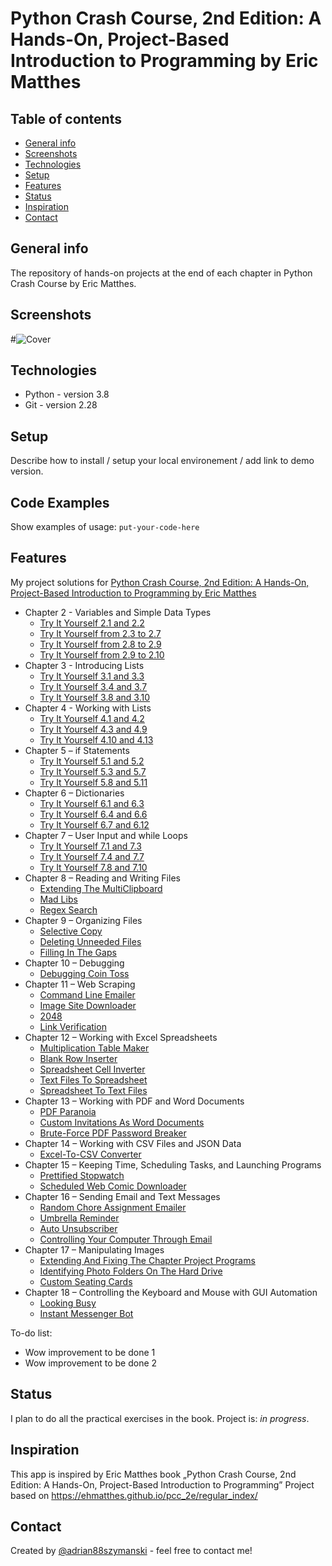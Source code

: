 # Python Crash Course, 2nd Edition: A Hands-On, Project-Based Introduction to Programming by Eric Matthes

## Table of contents
* [General info](#general-info)
* [Screenshots](#screenshots)
* [Technologies](#technologies)
* [Setup](#setup)
* [Features](#features)
* [Status](#status)
* [Inspiration](#inspiration)
* [Contact](#contact)

## General info
The repository of hands-on projects at the end of each chapter in Python Crash Course by Eric Matthes.

## Screenshots
#![Cover](https://github.com/adrian88szymanski/Python_Crash_Course_Eric_Matthes/blob/master/img/cover.jpg)

## Technologies
* Python - version 3.8
* Git - version 2.28

## Setup
Describe how to install / setup your local environement / add link to demo version.

## Code Examples
Show examples of usage:
`put-your-code-here`

## Features
My project solutions for [Python Crash Course, 2nd Edition: A Hands-On, Project-Based Introduction to Programming by Eric Matthes](https://ehmatthes.github.io/pcc_2e/regular_index/)

* Chapter 2 - Variables and Simple Data Types
    * [Try It Yourself 2.1 and 2.2](https://github.com/adrian88szymanski/Python_Crash_Course_Eric_Matthes/blob/master/Chapter%202/2.1_2.2.py)
    * [Try It Yourself from 2.3 to 2.7](https://github.com/adrian88szymanski/Python_Crash_Course_Eric_Matthes/blob/master/Chapter%202/2.3_2.4_2.5_2.6_2.7.py)
    * [Try It Yourself from 2.8 to 2.9](https://github.com/adrian88szymanski/Python_Crash_Course_Eric_Matthes/blob/master/Chapter%202/2.8_2.9.py)
    * [Try It Yourself from 2.9 to 2.10](https://github.com/adrian88szymanski/Python_Crash_Course_Eric_Matthes/blob/master/Chapter%202/2.9_2.10.py)
* Chapter 3 - Introducing Lists
    * [Try It Yourself 3.1 and 3.3](https://github.com/adrian88szymanski/Python_Crash_Course_Eric_Matthes/blob/master/Chapter%203/3.1_3.2_3.3.py)
    * [Try It Yourself 3.4 and 3.7](https://github.com/adrian88szymanski/Python_Crash_Course_Eric_Matthes/blob/master/Chapter%203/3.4_3.5_3.6_3.7.py)
    * [Try It Yourself 3.8 and 3.10](https://github.com/adrian88szymanski/Python_Crash_Course_Eric_Matthes/blob/master/Chapter%203/3.8_3.9_3.10.py)
* Chapter 4 - Working with Lists
    * [Try It Yourself 4.1 and 4.2](https://github.com/adrian88szymanski/Python_Crash_Course_Eric_Matthes/blob/master/Chapter%204/4.1_4.2_.py)
    * [Try It Yourself 4.3 and 4.9](https://github.com/adrian88szymanski/Python_Crash_Course_Eric_Matthes/blob/master/Chapter%204/4.3_4.4_4.5_4.6_4.7_4.8_4.9.py)
    * [Try It Yourself 4.10 and 4.13](https://github.com/adrian88szymanski/Python_Crash_Course_Eric_Matthes/blob/master/Chapter%204/4.10_4.11_4.12_4.13.py)
* Chapter 5 – if Statements
    * [Try It Yourself 5.1 and 5.2](https://github.com/adrian88szymanski/Python_Crash_Course_Eric_Matthes/blob/master/Chapter%205/5.1_5.2.py)
    * [Try It Yourself 5.3 and 5.7](https://github.com/adrian88szymanski/Python_Crash_Course_Eric_Matthes/blob/master/Chapter%205/5.3_5.4_5.5_5.6_5.7.py)
    * [Try It Yourself 5.8 and 5.11](https://github.com/adrian88szymanski/Python_Crash_Course_Eric_Matthes/blob/master/Chapter%205/5.8_5.9_5.10_5.11.py)
* Chapter 6 – Dictionaries
    * [Try It Yourself 6.1 and 6.3](https://github.com/adrian88szymanski/Python_Crash_Course_Eric_Matthes/blob/master/Chapter%206/6.1_6.2_6.3.py)
    * [Try It Yourself 6.4 and 6.6](https://github.com/adrian88szymanski/Python_Crash_Course_Eric_Matthes/blob/master/Chapter%206/6.4_6.5_6.6.py)
    * [Try It Yourself 6.7 and 6.12](https://github.com/adrian88szymanski/Python_Crash_Course_Eric_Matthes/blob/master/Chapter%206/6.7_6.8_6.9_6.10_6.11_6.12.py)
* Chapter 7 – User Input and while Loops
    * [Try It Yourself 7.1 and 7.3](https://github.com/adrian88szymanski/Python_Crash_Course_Eric_Matthes/blob/master/Chapter%207/7.1_7.2_7.3.py)
    * [Try It Yourself 7.4 and 7.7](https://github.com/adrian88szymanski/Python_Crash_Course_Eric_Matthes/blob/master/Chapter%207/7.4_7.5_7.6_7.7.py)
    * [Try It Yourself 7.8 and 7.10](https://github.com/adrian88szymanski/Python_Crash_Course_Eric_Matthes/blob/master/Chapter%207/7.8_7.9_7.10.p)
* Chapter 8 – Reading and Writing Files
    * [Extending The MultiClipboard](https://github.com/kudeh/automate-the-boring-stuff-projects/tree/master/multiclipboard)
    * [Mad Libs](https://github.com/kudeh/automate-the-boring-stuff-projects/tree/master/mad-libs)
    * [Regex Search](https://github.com/kudeh/automate-the-boring-stuff-projects/tree/master/regex-search)
* Chapter 9 – Organizing Files
    * [Selective Copy](https://github.com/kudeh/automate-the-boring-stuff-projects/tree/master/selective-copy)
    * [Deleting Unneeded Files](https://github.com/kudeh/automate-the-boring-stuff-projects/tree/master/find-unneeded-files)
    * [Filling In The Gaps](https://github.com/kudeh/automate-the-boring-stuff-projects/tree/master/fill-gaps)
* Chapter 10 – Debugging
    * [Debugging Coin Toss](https://github.com/kudeh/automate-the-boring-stuff-projects/tree/master/coin-toss)
* Chapter 11 – Web Scraping
    * [Command Line Emailer](https://github.com/kudeh/automate-the-boring-stuff-projects/tree/master/command-line-email)
    * [Image Site Downloader](https://github.com/kudeh/automate-the-boring-stuff-projects/tree/master/image-site-downloader)
    * [2048](https://github.com/kudeh/automate-the-boring-stuff-projects/tree/master/play-2048)
    * [Link Verification](https://github.com/kudeh/automate-the-boring-stuff-projects/tree/master/link-verification)
* Chapter 12 – Working with Excel Spreadsheets
    * [Multiplication Table Maker](https://github.com/kudeh/automate-the-boring-stuff-projects/tree/master/multiplication-table-maker)
    * [Blank Row Inserter](https://github.com/kudeh/automate-the-boring-stuff-projects/tree/master/blank-row-inserter)
    * [Spreadsheet Cell Inverter](https://github.com/kudeh/automate-the-boring-stuff-projects/tree/master/cell-inverter)
    * [Text Files To Spreadsheet](https://github.com/kudeh/automate-the-boring-stuff-projects/tree/master/text-to-spreadsheet)
    * [Spreadsheet To Text Files](https://github.com/kudeh/automate-the-boring-stuff-projects/tree/master/worksheet-to-text-files)
* Chapter 13 – Working with PDF and Word Documents
    * [PDF Paranoia](https://github.com/kudeh/automate-the-boring-stuff-projects/tree/master/pdf-paranoia)
    * [Custom Invitations As Word Documents](https://github.com/kudeh/automate-the-boring-stuff-projects/tree/master/custom-invitations)
    * [Brute-Force PDF Password Breaker](https://github.com/kudeh/automate-the-boring-stuff-projects/tree/master/pdf-password-breaker)
* Chapter 14 – Working with CSV Files and JSON Data
    * [Excel-To-CSV Converter](https://github.com/kudeh/automate-the-boring-stuff-projects/tree/master/excel-to-csv-converter)
* Chapter 15 – Keeping Time, Scheduling Tasks, and Launching Programs
    * [Prettified Stopwatch](https://github.com/kudeh/automate-the-boring-stuff-projects/tree/master/prettified-stopwatch)
    * [Scheduled Web Comic Downloader](https://github.com/kudeh/automate-the-boring-stuff-projects/tree/master/web-comic-downloader)
* Chapter 16 – Sending Email and Text Messages
    * [Random Chore Assignment Emailer](https://github.com/kudeh/automate-the-boring-stuff-projects/tree/master/chore-assignment-emailer)
    * [Umbrella Reminder](https://github.com/kudeh/automate-the-boring-stuff-projects/tree/master/umbrella-reminder)
    * [Auto Unsubscriber](https://github.com/kudeh/automate-the-boring-stuff-projects/tree/master/auto-unsubscriber)
    * [Controlling Your Computer Through Email](https://github.com/kudeh/automate-the-boring-stuff-projects/tree/master/bittorrent-downloader)
* Chapter 17 – Manipulating Images
    * [Extending And Fixing The Chapter Project Programs](https://github.com/kudeh/automate-the-boring-stuff-projects/tree/master/resize-add-logo)
    * [Identifying Photo Folders On The Hard Drive](https://github.com/kudeh/automate-the-boring-stuff-projects/tree/master/photo-folder-finder)
    * [Custom Seating Cards](https://github.com/kudeh/automate-the-boring-stuff-projects/tree/master/custom-seating-cards)
* Chapter 18 – Controlling the Keyboard and Mouse with GUI Automation
    * [Looking Busy](https://github.com/kudeh/automate-the-boring-stuff-projects/tree/master/looking-busy)
    * [Instant Messenger Bot](https://github.com/kudeh/automate-the-boring-stuff-projects/tree/master/instant-messenger-bot)

To-do list:
* Wow improvement to be done 1
* Wow improvement to be done 2

## Status
I plan to do all the practical exercises in the book.
Project is: _in progress_.

## Inspiration
This app is inspired by Eric Matthes book „Python Crash Course, 2nd Edition: A Hands-On, Project-Based Introduction to Programming”
Project based on https://ehmatthes.github.io/pcc_2e/regular_index/

## Contact
Created by [@adrian88szymanski](https://github.com/adrian88szymanski) - feel free to contact me!